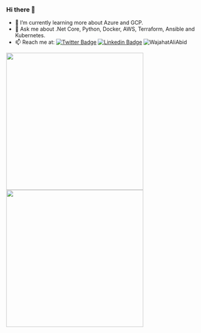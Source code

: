 ### Hi there 👋
- 🌱 I’m currently learning more about Azure and GCP.
- 💬 Ask me about .Net Core, Python, Docker, AWS, Terraform, Ansible and Kubernetes.
- 📫 Reach me at:  [![Twitter Badge](https://img.shields.io/badge/-Twitter-1ca0f1?style=flat-square&labelColor=1ca0f1&logo=twitter&logoColor=white&link=https://twitter.com/WajahatAliAbid)](https://twitter.com/WajahatAliAbid)
[![Linkedin Badge](https://img.shields.io/badge/-LinkedIn-blue?style=flat-square&logo=Linkedin&logoColor=white&link=https://www.linkedin.com/in/WajahatAliAbid/)](https://www.linkedin.com/in/WajahatAliAbid) <img src="https://komarev.com/ghpvc/?username=WajahatAliAbid&label=Profile%20views&color=0e75b6&style=flat" alt="WajahatAliAbid" />

<a href="#">
  <img  
  height=365px
 src="https://github-readme-stats.vercel.app/api?username=WajahatAliAbid&count_private=true&show_icons=true&theme=nightowl" />
</a>

<a href="#">
  <img height=365px   src="https://github-readme-stats.vercel.app/api/top-langs/?username=WajahatAliAbid&layout=compact&hide=Jupyter%20Notebook&theme=nightowl" />
</a>

